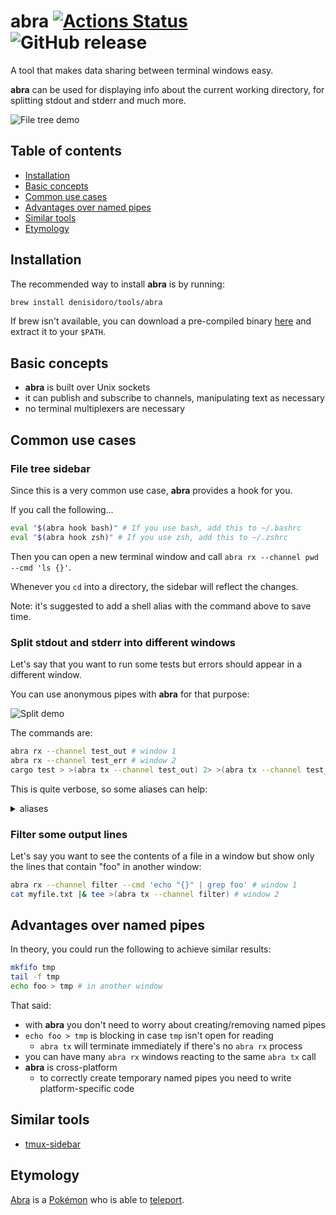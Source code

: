 # abra [![Actions Status](https://github.com/denisidoro/abra/workflows/Tests/badge.svg)](https://github.com/denisidoro/abra/actions) ![GitHub release](https://img.shields.io/github/v/release/denisidoro/abra?include_prereleases)
  
A tool that makes data sharing between terminal windows easy.

**abra** can be used for displaying info about the current working directory, for splitting stdout and stderr and much more.

![File tree demo](https://user-images.githubusercontent.com/3226564/103572068-c2878400-4eaa-11eb-86e1-651748a2dcd5.gif)

Table of contents
-----------------

   * [Installation](#installation)
   * [Basic concepts](#basic-concepts)
   * [Common use cases](#common-use-cases)
   * [Advantages over named pipes](#advantages-over-named-pipes)
   * [Similar tools](#similar-tools)
   * [Etymology](#etymology)

Installation
------------

The recommended way to install **abra** is by running: 
```sh
brew install denisidoro/tools/abra
```

If brew isn't available, you can download a pre-compiled binary [here](https://github.com/denisidoro/abra/releases/latest) and extract it to your `$PATH`.

Basic concepts
-----------------
- **abra** is built over Unix sockets
- it can publish and subscribe to channels, manipulating text as necessary
- no terminal multiplexers are necessary

Common use cases
-----------------

### File tree sidebar

Since this is a very common use case, **abra** provides a hook for you. 

If you call the following...

```sh
eval "$(abra hook bash)" # If you use bash, add this to ~/.bashrc
eval "$(abra hook zsh)" # If you use zsh, add this to ~/.zshrc
```

Then you can open a new terminal window and call `abra rx --channel pwd --cmd 'ls {}'`.

Whenever you `cd` into a directory, the sidebar will reflect the changes.

Note: it's suggested to add a shell alias with the command above to save time.

### Split stdout and stderr into different windows

Let's say that you want to run some tests but errors should appear in a different window.

You can use anonymous pipes with **abra** for that purpose:

![Split demo](https://user-images.githubusercontent.com/3226564/103569522-383d2100-4ea6-11eb-8deb-c8450d8d66a9.png)

The commands are:
```sh
abra rx --channel test_out # window 1
abra rx --channel test_err # window 2
cargo test > >(abra tx --channel test_out) 2> >(abra tx --channel test_err) # window 3
```

This is quite verbose, so some aliases can help:
<details><summary>aliases</summary>
<p>
```sh
rxout() { 
   abra rx --channel "${1}_out"   
}

rxerr() { 
   abra rx --channel "${1}_err"   
}

txspl() { 
   local -r  channel="$1"
   abra rx --channel test_out # window 1
   abra rx --channel test_err # window 2
   "$@" >(abra tx --channel "${channel}_out") 2> >(abra tx --channel "${channel}_err") 
}
```

Then you could call:
```sh
rxout test # window 1
rxerr err # window 2
txspl cargo test # window 3
```

</p>
</details>

### Filter some output lines

Let's say you want to see the contents of a file in a window but show only the lines that contain "foo" in another window:

```sh
abra rx --channel filter --cmd 'echo "{}" | grep foo' # window 1
cat myfile.txt |& tee >(abra tx --channel filter) # window 2
```

Advantages over named pipes
-------------

In theory, you could run the following to achieve similar results:
```sh
mkfifo tmp
tail -f tmp
echo foo > tmp # in another window
```

That said:
- with **abra** you don't need to worry about creating/removing named pipes
- `echo foo > tmp` is blocking in case `tmp` isn't open for reading
   - `abra tx` will terminate immediately if there's no `abra rx` process
- you can have many `abra rx` windows reacting to the same `abra tx` call
- **abra** is cross-platform
   - to correctly create temporary named pipes you need to write platform-specific code

Similar tools
-------------

- [tmux-sidebar](https://github.com/tmux-plugins/tmux-sidebar)

Etymology
---------

[Abra](https://bulbapedia.bulbagarden.net/wiki/Abra_(Pok%C3%A9mon)) is a [Pokémon](https://bulbapedia.bulbagarden.net/wiki/Pok%C3%A9mon) who is able to [teleport](https://bulbapedia.bulbagarden.net/wiki/Teleport_(move)).
